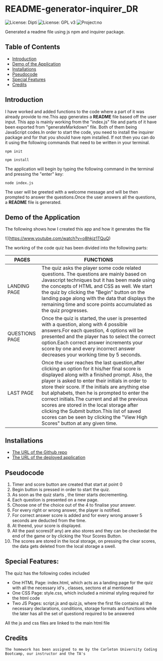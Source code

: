 # README-generator-inquirer_DR
![License: Dipti](https://img.shields.io/badge/license-Dipti'sCode-yellow.svg)
![License: GPL v3](https://img.shields.io/badge/License-GPLv3-blue.svg)
![Project:no](https://img.shields.io/badge/Project-14-green.svg)



Generated a readme file using js npm and inquirer package.

## Table of Contents
* [Introduction](#introduction)
* [Demo of the Application](#web)
* [Installations](#installations)
* [Pseudocode](#details)
* [Special Features](#features)
* [Credits](#credits)

 ## Introduction 
 I have worked and added functions to the code where a part of it was already provide to me.This app generates a __README__ file based off the  user input. This app is mainly working from the "index.js" file and parts of it have been exported from "generateMarkdown"  file. Both of them being JavaScript codes.In order to start the code, you need to install the inquirer package and for that you should have npm installed. If not then you can do it using the following commands that need to be written in your terminal. 
 ```
npm init
```
```
npm install
```


 
 The application will begin by typing the following command in the terminal and pressing the "enter" key:
 ```
node index.js
```
The user will be greeted with a welcome message and will be then prompted to answer the questions.Once the user answers all the questions, a __README__ file is generated.
 
 
 
 ## Demo of the Application
 The following shows how I created this app and how it generates the file

![(https://www.youtube.com/watch?v=o8hkjz1TQuQ)


The working of the code quiz has been divided into the following parts:

PAGES | FUNCTIONS
------------ | -------------
LANDING PAGE |The quiz asks the player some code related questions. The questions are mainly based on Javascript techniques but it has been made using the concepts of HTML and CSS as well. We start the quiz by clicking the "Begin" button on the landing page along with the data that displays the remaining time and score points accumulated as the quiz progresses.
QUESTIONS PAGE | Once the quiz is started, the user is presented with a question, along with 4 possible answers.For each question, 4 options will be presented and the player has to select the correct option.Each correct answer increments your score by one and every incorrect answer decreases your working time by 5 seconds.
LAST PAGE | Once the user reaches the last question,after clicking an option for it his/her final score is displayed along with a finished prompt. Also, the player is asked to enter their initials in order to store their score. If the initials are anything else but alphabets, then he is prompted to enter the correct initials.The current and all the previous scores are stored in the local storage after clicking the Submit button.This list of saved scores can be seen by clicking the "View High Scores" button at any given time.

 
 ## Installations
   * [The URL of the Github repo](https://github.com/Dipti2021/Code_Quiz_DR)
   * [The URL of the deployed application](https://dipti2021.github.io/Code_Quiz_DR/)
 
 ## Pseudocode 
   1. Timer and score button are created that start at point 0
   2. Begin button is pressed in order to start the quiz.
   3. As soon as the quiz starts , the timer starts decrementing.
   4. Each question is presented on a new page.
   5. Choose one of the choice out of the 4 to finalise your answer.
   6. For every right or wrong answer, the player is notified.
   7. For correct answer score is added and for every wrong answer 5 seconds are deducted from the time.
   8. At theend, your score is displayed.
   9. All the past scores(if any) are also stores and they can be checkedat the end of the game or by clicking the Your Scores Button.
   10. The scores are stored in the local storage, on pressing the clear scores, the data gets deleted from the local storage a swell.


 ## Special Features:
The quiz has the following codes included
 * One HTML Page: index.html, which acts as a landing page for the quiz with all the necessary id's , classes, sectons et al mentioned
 * One CSS Page: style.css, which included a minimal styling required for the  html code
 * Two JS Pages: script.js and quiz.js, where the first file contains all the necessary declarations, conditions, storage formats and functions while the later has all the    set of questiond required to be answered

  All the js and css files are linked to the main html file

    
 
 ## Credits
    The homework has been assigned to me by the Carleton University Coding Bootcamp, our instructor and the TA's
